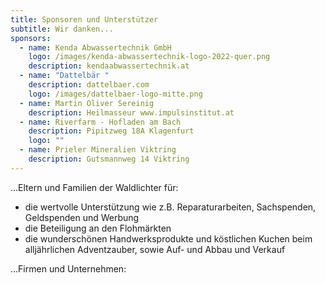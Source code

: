 ```yaml
---
title: Sponsoren und Unterstützer
subtitle: Wir danken...
sponsors:
  - name: Kenda Abwassertechnik GmbH
    logo: /images/kenda-abwassertechnik-logo-2022-quer.png
    description: kendaabwassertechnik.at
  - name: "Dattelbär "
    description: dattelbaer.com
    logo: /images/dattelbaer-logo-mitte.png
  - name: Martin Oliver Sereinig
    description: Heilmasseur www.impulsinstitut.at
  - name: Riverfarm - Hofladen am Bach
    description: Pipitzweg 18A Klagenfurt
    logo: ""
  - name: Prieler Mineralien Viktring
    description: Gutsmannweg 14 Viktring
---
```

...Eltern und Familien der Waldlichter für:

* die wertvolle Unterstützung wie z.B. Reparaturarbeiten, Sachspenden, Geldspenden und Werbung
* die Beteiligung an den Flohmärkten
* die wunderschönen Handwerksprodukte und köstlichen Kuchen beim alljährlichen Adventzauber, sowie Auf- und Abbau und Verkauf 

...Firmen und Unternehmen:
